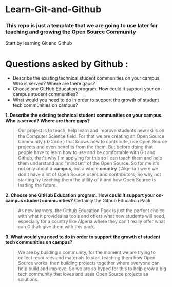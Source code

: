 # Learn-Git-and-Github
### This repo is just a template that we are going to use later for teaching and growing the Open Source Community 
Start by learning Git and Github


# Questions asked by Github :

* Describe the existing technical student communities on your campus. Who is served? Where are there gaps?
* Choose one GitHub Education program. How could it support your on-campus student communities?
* What would you need to do in order to support the growth of student tech communities on campus?

**1. Describe the existing technical student communities on your campus. Who is served? Where are there gaps?**

> Our project is to teach, help learn and improve students new skills on the Computer Science field.
> For that we are creating an Open Source Community (dzCode ) that knows how to contribute, use Open Source projects and even benefits from the them. 
> But before doing that people have to learn how to use and be comfortable with Git and Github, that's why I'm applying for this so I can teach them and help them understand and "mindset" of the Open Source.
> So for me it's not only about a **campus**, but a whole **country** ( Algeria ) were we don't have a lot of Open Source users and contributors, So why not starting by teaching them the utility of it and how Open Source is leading the future.

**2. Choose one GitHub Education program. How could it support your on-campus student communities?**
Certainly the Github Education Pack.

> As new learners, the Github Education Pack is just the perfect choice with what it provides as tools and offers what new students will need, especially for a country like Algeria where they can't really offer what can Github give them with this pack.

**3. What would you need to do in order to support the growth of student tech communities on campus?**

> We are by building a community, for the moment we are trying to collect resources and materials to start teaching them how Open Source works, then building projects together where everyone can help build and improve.
> So we are so hyped for this to help grow a big tech community that loves and uses Open Source projects as solutions.
